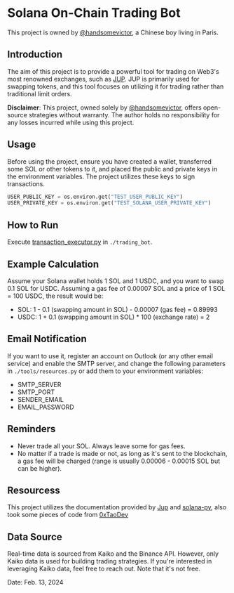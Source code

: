 # Solana On-Chain Trading Bot

This project is owned by [@handsomevictor](https://github.com/handsomevictor), a Chinese boy living in Paris.

## Introduction

The aim of this project is to provide a powerful tool for trading on Web3's most renowned exchanges, such as
[JUP](https://jup.ag/). JUP is primarily used for swapping tokens, and this tool focuses on utilizing it for trading
rather than traditional limit orders.

**Disclaimer**: This project, owned solely by [@handsomevictor](https://github.com/handsomevictor), offers open-source
strategies without warranty. The author holds no responsibility for any losses incurred while using this project.

## Usage

Before using the project, ensure you have created a wallet, transferred some SOL or other tokens to it, and placed the
public and private keys in the environment variables. The project utilizes these keys to sign transactions.

```python
USER_PUBLIC_KEY = os.environ.get("TEST_USER_PUBLIC_KEY")
USER_PRIVATE_KEY = os.environ.get("TEST_SOLANA_USER_PRIVATE_KEY")
```

## How to Run

Execute [transaction_executor.py](trading_bot%2Ftransaction_executor.py) in `./trading_bot`.

## Example Calculation

Assume your Solana wallet holds 1 SOL and 1 USDC, and you want to swap 0.1 SOL for USDC. Assuming a gas fee of 0.00007
SOL and a price of 1 SOL = 100 USDC, the result would be:

- SOL: 1 - 0.1 (swapping amount in SOL) - 0.00007 (gas fee) = 0.89993
- USDC: 1 + 0.1 (swapping amount in SOL) * 100 (exchange rate) = 2

## Email Notification

If you want to use it, register an account on Outlook (or any other email service) and enable the SMTP server,
and change the following parameters in `./tools/resources.py` or add them to your environment variables:

- SMTP_SERVER
- SMTP_PORT
- SENDER_EMAIL
- EMAIL_PASSWORD

## Reminders

- Never trade all your SOL. Always leave some for gas fees.
- No matter if a trade is made or not, as long as it's sent to the blockchain, a gas fee will be charged (range is
  usually 0.00006 - 0.00015 SOL but can be higher).

## Resourcess

This project utilizes the documentation provided by [Jup](https://station.jup.ag/docs/apis/swap-api)
and [solana-py](https://michaelhly.com/solana-py/), also took some pieces of code
from [0xTaoDev](https://github.com/0xTaoDev/jupiter-python-cli)

## Data Source

Real-time data is sourced from Kaiko and the Binance API. However, only Kaiko data is used for building trading
strategies. If you're interested in leveraging Kaiko data, feel free to reach out. Note that it's not free.

Date: Feb. 13, 2024